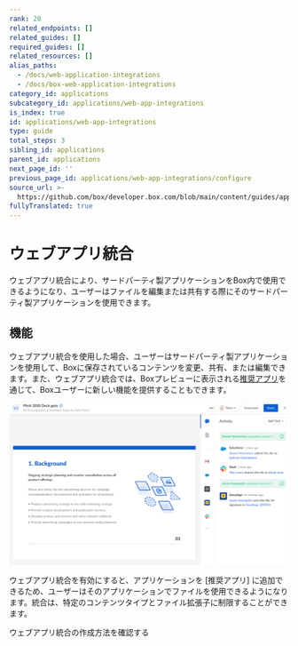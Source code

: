 ```yaml
---
rank: 20
related_endpoints: []
related_guides: []
required_guides: []
related_resources: []
alias_paths:
  - /docs/web-application-integrations
  - /docs/box-web-application-integrations
category_id: applications
subcategory_id: applications/web-app-integrations
is_index: true
id: applications/web-app-integrations
type: guide
total_steps: 3
sibling_id: applications
parent_id: applications
next_page_id: ''
previous_page_id: applications/web-app-integrations/configure
source_url: >-
  https://github.com/box/developer.box.com/blob/main/content/guides/applications/web-app-integrations/index.md
fullyTranslated: true
---
```

# ウェブアプリ統合

ウェブアプリ統合により、サードパーティ製アプリケーションをBox内で使用できるようになり、ユーザーはファイルを編集または共有する際にそのサードパーティ製アプリケーションを使用できます。

## 機能

ウェブアプリ統合を使用した場合、ユーザーはサードパーティ製アプリケーションを使用して、Boxに保存されているコンテンツを変更、共有、または編集できます。また、ウェブアプリ統合では、Boxプレビューに表示される[推奨アプリ][recommended-apps]を通じて、Boxユーザーに新しい機能を提供することもできます。

<ImageFrame border shadow width="600" center>

![統合の例](./images/recommended-apps-preview.png)

</ImageFrame>

ウェブアプリ統合を有効にすると、アプリケーションを \[推奨アプリ] に追加できるため、ユーザーはそのアプリケーションでファイルを使用できるようになります。統合は、特定のコンテンツタイプとファイル拡張子に制限することができます。

<CTA to="g://applications/web-app-integrations/configure">

ウェブアプリ統合の作成方法を確認する

</CTA>

[app-center]: g://applications/app-center

[custom-app]: g://authentication/oauth2/oauth2-setup

[oauth2]: g://authentication/oauth2

<!-- i18n-enable localize-links -->

[devconsole]: https://app.box.com/developers/console

[recommended-apps]: https://support.box.com/hc/ja/articles/360044195533-推奨アプリをEnterpriseに導入する

<!-- i18n-disable localize-links -->